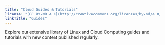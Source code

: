 ```yaml
---
title: "Cloud Guides & Tutorials"
license: "[CC BY-ND 4.0](http://creativecommons.org/licenses/by-nd/4.0/)"
linkTitle: "Guides"
---
```


Explore our extensive library of Linux and Cloud Computing guides and tutorials with new content published regularly.